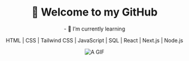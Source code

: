 

<h1 align="center"> 👋 Welcome to my GitHub </h1>
<p align="center"> - 🌱 I’m currently learning </p>
<p align="center"> HTML | CSS | Tailwind CSS | JavaScript | SQL | React | Next.js | Node.js </p>

<div align="center">
  
![A GIF](https://media4.giphy.com/media/v1.Y2lkPTc5MGI3NjExMnRxYWltZjN5ajZsbG5rNTYzeHVqdHA4dThxc3VqN25oYmw4b3UyZCZlcD12MV9pbnRlcm5hbF9naWZfYnlfaWQmY3Q9Zw/aNqEFrYVnsS52/giphy.gif)

</div>

  
<!--
**IndieMasco/IndieMasco** is a ✨ _special_ ✨ repository because its `README.md` (this file) appears on your GitHub profile.

Here are some ideas to get you started:

- 🔭 I’m currently working on ...
- 🌱 I’m currently learning ...
- 👯 I’m looking to collaborate on ...
- 🤔 I’m looking for help with ...
- 💬 Ask me about ...
- 📫 How to reach me: ...
- 😄 Pronouns: ...
- ⚡ Fun fact: ...
-->
